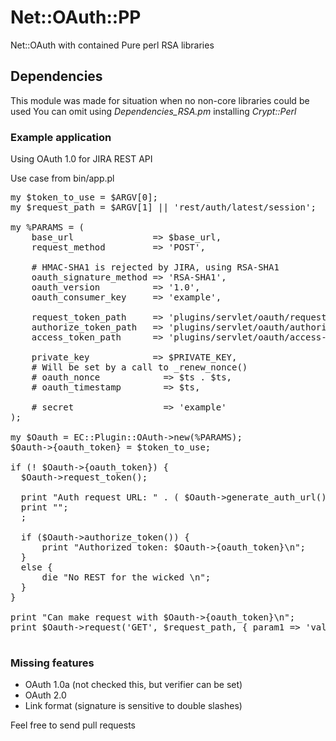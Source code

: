 # Net::OAuth::PP

Net::OAuth with contained Pure perl RSA libraries

## Dependencies
This module was made for situation when no non-core libraries could be used
You can omit using *Dependencies_RSA.pm* installing *Crypt::Perl* 

### Example application

  Using OAuth 1.0 for JIRA REST API
  
Use case from bin/app.pl
  
<pre>
my $token_to_use = $ARGV[0];
my $request_path = $ARGV[1] || 'rest/auth/latest/session';

my %PARAMS = (
    base_url               => $base_url,
    request_method         => 'POST',

    # HMAC-SHA1 is rejected by JIRA, using RSA-SHA1
    oauth_signature_method => 'RSA-SHA1',
    oauth_version          => '1.0',
    oauth_consumer_key     => 'example',

    request_token_path     => 'plugins/servlet/oauth/request-token',
    authorize_token_path   => 'plugins/servlet/oauth/authorize',
    access_token_path      => 'plugins/servlet/oauth/access-token',

    private_key            => $PRIVATE_KEY,
    # Will be set by a call to _renew_nonce()
    # oauth_nonce            => $ts . $ts,
    # oauth_timestamp        => $ts,

    # secret                 => 'example'
);

my $Oauth = EC::Plugin::OAuth->new(%PARAMS);
$Oauth->{oauth_token} = $token_to_use;

if (! $Oauth->{oauth_token}) {
  $Oauth->request_token();

  print "Auth request URL: " . ( $Oauth->generate_auth_url() ) . "\n";
  print "<Press return once you have accepted request>";
  <STDIN>;

  if ($Oauth->authorize_token()) {
      print "Authorized token: $Oauth->{oauth_token}\n";
  }
  else {
      die "No REST for the wicked \n";
  }
}

print "Can make request with $Oauth->{oauth_token}\n";
print $Oauth->request('GET', $request_path, { param1 => 'value2' });

</pre>


### Missing features
  - OAuth 1.0a (not checked this, but verifier can be set)
  - OAuth 2.0
  - Link format (signature is sensitive to double slashes)
  
Feel free to send pull requests 